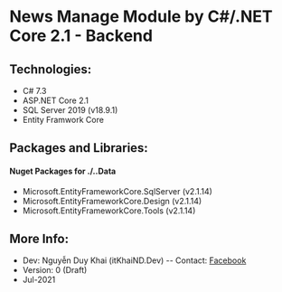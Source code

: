 ﻿# News Manage Module by C#/.NET Core 2.1 - Backend
## Technologies:
- C# 7.3
- ASP.NET Core 2.1
- SQL Server 2019 (v18.9.1)
- Entity Framwork Core
## Packages and Libraries:
#### Nuget Packages for ./..Data
- Microsoft.EntityFrameworkCore.SqlServer  (v2.1.14)
- Microsoft.EntityFrameworkCore.Design  (v2.1.14)
- Microsoft.EntityFrameworkCore.Tools  (v2.1.14)

## More Info:
- Dev: Nguyễn Duy Khai (itKhaiND.Dev)
-- Contact: [Facebook](https://www.facebook.com/itKhaiND.Dev)
- Version: 0 (Draft)
- Jul-2021

